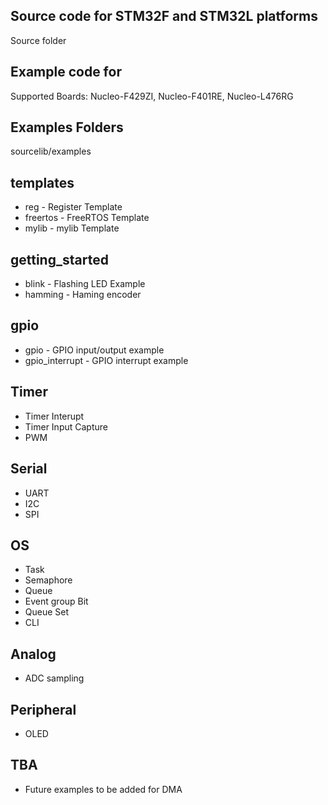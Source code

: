 ## Source code for STM32F and STM32L platforms
Source folder

## Example code for
Supported Boards: Nucleo-F429ZI, Nucleo-F401RE, Nucleo-L476RG

## Examples Folders 
sourcelib/examples

## templates
* reg - Register Template
* freertos - FreeRTOS Template
* mylib - mylib Template

## getting_started  
* blink - Flashing LED Example
* hamming - Haming encoder

## gpio  
* gpio - GPIO input/output example
* gpio_interrupt - GPIO interrupt example

## Timer
* Timer Interupt
* Timer Input Capture
* PWM

## Serial
* UART
* I2C
* SPI

## OS
* Task
* Semaphore
* Queue
* Event group Bit
* Queue Set
* CLI

## Analog
* ADC sampling

## Peripheral
* OLED
## TBA
* Future examples to be added for DMA